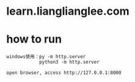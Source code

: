 # learn.lianglianglee.com

# how to run 

```
windows使用：py -m http.server
            python3 -m http.server     

open browser, access http://127.0.0.1:8000

```
